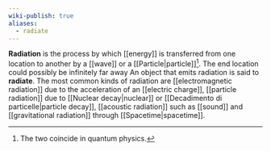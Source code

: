 ```yaml
---
wiki-publish: true
aliases:
  - radiate
---
```

**Radiation** is the process by which [[energy]] is transferred from one location to another by a [[wave]] or a [[Particle|particle]][^1]. The end location could possibly be infinitely far away An object that emits radiation is said to **radiate**. The most common kinds of radiation are [[electromagnetic radiation]] due to the acceleration of an [[electric charge]], [[particle radiation]] due to [[Nuclear decay|nuclear]] or [[Decadimento di particelle|particle decay]], [[acoustic radiation]] such as [[sound]] and [[gravitational radiation]] through [[Spacetime|spacetime]].

[^1]: The two coincide in quantum physics.
